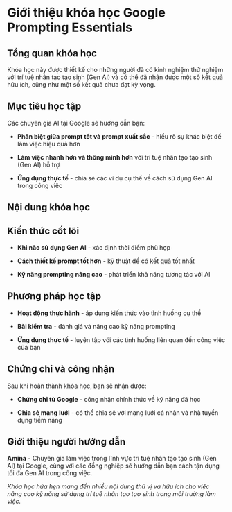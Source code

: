 # Giới thiệu khóa học Google Prompting Essentials

## Tổng quan khóa học

Khóa học này được thiết kế cho những người đã có kinh nghiệm thử nghiệm với trí tuệ nhân tạo tạo sinh (Gen AI) và có thể đã nhận được một số kết quả hữu ích, cũng như một số kết quả chưa đạt kỳ vọng.

## Mục tiêu học tập

Các chuyên gia AI tại Google sẽ hướng dẫn bạn:

- **Phân biệt giữa prompt tốt và prompt xuất sắc** - hiểu rõ sự khác biệt để làm việc hiệu quả hơn
    
- **Làm việc nhanh hơn và thông minh hơn** với trí tuệ nhân tạo tạo sinh (Gen AI) hỗ trợ
    
- **Ứng dụng thực tế** - chia sẻ các ví dụ cụ thể về cách sử dụng Gen AI trong công việc
    

## Nội dung khóa học

## Kiến thức cốt lõi

- **Khi nào sử dụng Gen AI** - xác định thời điểm phù hợp
    
- **Cách thiết kế prompt tốt hơn** - kỹ thuật để có kết quả tốt nhất
    
- **Kỹ năng prompting nâng cao** - phát triển khả năng tương tác với AI
    

## Phương pháp học tập

- **Hoạt động thực hành** - áp dụng kiến thức vào tình huống cụ thể
    
- **Bài kiểm tra** - đánh giá và nâng cao kỹ năng prompting
    
- **Ứng dụng thực tế** - luyện tập với các tình huống liên quan đến công việc của bạn
    

## Chứng chỉ và công nhận

Sau khi hoàn thành khóa học, bạn sẽ nhận được:

- **Chứng chỉ từ Google** - công nhận chính thức về kỹ năng đã học
    
- **Chia sẻ mạng lưới** - có thể chia sẻ với mạng lưới cá nhân và nhà tuyển dụng tiềm năng
    

## Giới thiệu người hướng dẫn

**Amina** - Chuyên gia làm việc trong lĩnh vực trí tuệ nhân tạo tạo sinh (Gen AI) tại Google, cùng với các đồng nghiệp sẽ hướng dẫn bạn cách tận dụng tối đa Gen AI trong công việc.

_Khóa học hứa hẹn mang đến nhiều nội dung thú vị và hữu ích cho việc nâng cao kỹ năng sử dụng trí tuệ nhân tạo tạo sinh trong môi trường làm việc._